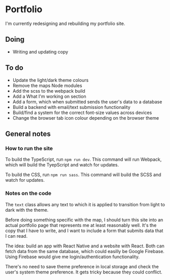 # Portfolio

I'm currently redesigning and rebuilding my portfolio site.

## Doing

-   Writing and updating copy

## To do

-   Update the light/dark theme colours
-   Remove the maps Node modules
-   Add the scss to the webpack build
-   Add a What I'm working on section
-   Add a form, which when submitted sends the user's data to a database
-   Build a backend with email/text submission functionality
-   Build/find a system for the correct font-size values across devices
-   Change the browser tab icon colour depending on the browser theme

## General notes

### How to run the site

To build the TypeScript, run `npm run dev`. This command will run Webpack, which will build the TyepScript and watch for updates.

To build the CSS, run `npm run sass`. This command will build the SCSS and watch for updates.

### Notes on the code

The `text` class allows any text to which it is applied to transition from light to dark with the theme.

Before doing something specific with the map, I should turn this site into an actual portfolio page that represents me at least reasonably well. It's the copy that I have to write, and I want to include a form that submits data that I can read.

The idea: build an app with React Native and a website with React. Both can fetch data from the same database, which could easilly be Google Firebase. Using Firebase would give me login/authentication functionality.

There's no need to save theme preference in local storage and check the user's system theme preference. It gets tricky because they could conflict.
